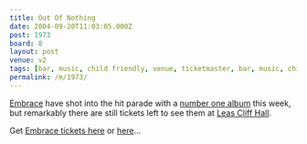 ```yaml
---
title: Out Of Nothing
date: 2004-09-20T11:03:05.000Z
post: 1973
board: 8
layout: post
venue: v2
tags: [bar, music, child friendly, venue, ticketmaster, bar, music, child friendly, venue, ticketmaster, popex, embrace, leas cliff hall]
permalink: /m/1973/
---
```

<a href="/wiki/embrace">Embrace</a> have shot into the hit parade with a <a href="http://www.amazon.co.uk/exec/obidos/ASIN/B0002QXS92/p">number one album</a> this week, but remarkably there are still tickets left to see them at <a href="/wiki/leas+cliff+hall">Leas Cliff Hall</a>.

Get <a href="http://www.ticketmaster.co.uk/cgi/asp_events/searchresults.asp?criteria=event&amp;affiliate=POPE&amp;searchstring=Embrace">Embrace tickets here</a> or <a href="http://www.wayahead.com/livegigpopex/event.asp?filler1=livegigpopex&amp;artist=Embrace">here</a>...
